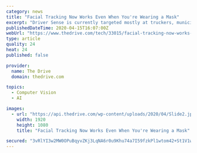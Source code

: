 ```yaml
---
category: news
title: "Facial Tracking Now Works Even When You're Wearing a Mask"
excerpt: "Driver Sense is currently targeted mostly at truckers, municipal workers and bus drivers. The company says that the extra hours on the road and increased workload can lead to drowsiness and believes that its facial recognition systems will help save lives. It works closely with logistics companies in China running in hundreds of thousands of ..."
publishedDateTime: 2020-04-15T16:07:00Z
webUrl: "https://www.thedrive.com/tech/33015/facial-tracking-now-works-even-when-youre-wearing-a-mask"
type: article
quality: 24
heat: 24
published: false

provider:
  name: The Drive
  domain: thedrive.com

topics:
  - Computer Vision
  - AI

images:
  - url: "https://api.thedrive.com/wp-content/uploads/2020/04/Slide2.jpg?quality=85"
    width: 1920
    height: 1080
    title: "Facial Tracking Now Works Even When You're Wearing a Mask"

secured: "3vRlYI3w2MW0OPuBqyvZKj3LqNA6r0u9Khu74a7I59fzkPl1wtom42+St1V1wXOgW8KPX5ItNgsfkrgNSaW2AV1vrQzCXdAu3e/jfX6GRTFtizD6y6COO5W3+Phsg8G7hutdZc4cHYbNAyepEOfTMUL+hNzQeBiKYCJdnOrUAK44ePPvhZPpgL1FW2gg2agwMpFlS6uP6TVQc9hyEZpXoE2dVRdCk2s7oYCXrOgGPtgZ+92lQlfs9ZOYpANnYpHL9pyGfNSQ3BNDtKh7OZhJlUp6mXDOTsMwZ3ys5MsjQr3hg9AJ+/hI2DF+egPTqyd2BmetVCK+7xyU4BdKPrBodJ2NEJF32f3iHReTCi2NX7YnDLKeYjCShUPZy9/DwocqFePTypzU6UXzoen7JUs254cYeqygNdyYhJ+yc2OFFpm0+mVCizDzC8CK986sTdDlhIuAL0ZVFnXRxmAaGSg0LB30Js2FxuFM/yWMEudaMOk=;y9hVikgSvYGtoWXzgpLACQ=="
---
```


